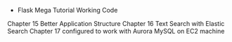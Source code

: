 * Flask Mega Tutorial Working Code

Chapter 15  Better Application Structure
Chapter 16  Text Search with Elastic Search
Chapter 17 configured to work with Aurora MySQL on EC2 machine  